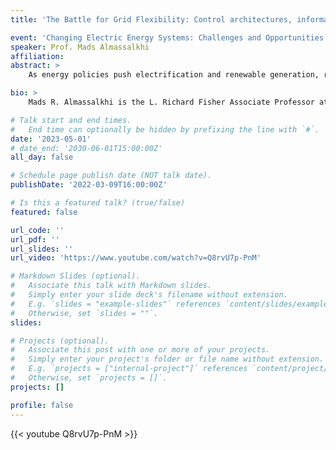 ```yaml
---
title: 'The Battle for Grid Flexibility: Control architectures, information gaps, and grid optimization'

event: 'Changing Electric Energy Systems: Challenges and Opportunities'
speaker: Prof. Mads Almassalkhi
affiliation:
abstract: >
    As energy policies push electrification and renewable generation, responsive behind-the-meter DERs, such as smart thermostats, heat-pumps, EV chargers, and residential batteries, are being lifted into the ether to become part of 3rd-party aggregator platforms that can supply wholesale energy market services (as virtual power plants or VPPs) or utility services (as a retail VPP). The services are delivered by coordinating the response of DERs in (near) real-time based on changing market/grid/emission reference (power) signals (i.e., feedback). This talk will discuss different control architectures for DER coordination and the role of what is measured/estimated to enable closed-loop feedback control. In addition, as electrification efforts scale up, large-scale actuation of DERs can impact local distribution feeders, which begs the question of who is in charge of distribution grid reliability, if utilities cannot control the DERs and aggregators cannot observe the grid? The talk will discuss this asymmetry of information and propose a dynamic hosting-capacity mechanism through which utilities and aggregators can co-exist without one becoming the other or sacrificing grid reliability. Lastly, I will share some new directions from incoming projects.

bio: >
    Mads R. Almassalkhi is the L. Richard Fisher Associate Professor at the University of Vermont and holds a joint appointment at PNNL as Chief Scientist. His research interests lie at the intersection of power systems, mathematical optimization, and control systems and focus on developing efficient algorithms that improve responsiveness of energy and power systems. He was the Otto Mønsted Visiting Professor at Denmark’s Technical University (DTU) in 2021-2022 and his work has been recognized with a recent NSF CAREER award in 2021. In 2016, Mads co-founded clean-tech startup Packetized Energy, which was recently acquired by the largest demand-response provider in the U.S.  Prior to joining the University of Vermont, he was lead systems engineer at energy startup company Root3 Technologies in Chicago, IL. Before that, he received his PhD from the University of Michigan in Electrical Engineering (EE): Systems in 2013 and a dual major in Electrical Engineering and Applied Mathematics at the University of Cincinnati in Ohio in 2008. He currently serves as the Chair of the IEEE CSS Technical Committee on Smart Grids. When he is not working on solving energy riddles or teaching, he spends his time with his amazing wife and their three wonderful children.

# Talk start and end times.
#   End time can optionally be hidden by prefixing the line with `#`.
date: '2023-05-01'
# date_end: '2030-06-01T15:00:00Z'
all_day: false

# Schedule page publish date (NOT talk date).
publishDate: '2022-03-09T16:00:00Z'

# Is this a featured talk? (true/false)
featured: false

url_code: ''
url_pdf: ''
url_slides: ''
url_video: 'https://www.youtube.com/watch?v=Q8rvU7p-PnM'

# Markdown Slides (optional).
#   Associate this talk with Markdown slides.
#   Simply enter your slide deck's filename without extension.
#   E.g. `slides = "example-slides"` references `content/slides/example-slides.md`.
#   Otherwise, set `slides = ""`.
slides:

# Projects (optional).
#   Associate this post with one or more of your projects.
#   Simply enter your project's folder or file name without extension.
#   E.g. `projects = ["internal-project"]` references `content/project/deep-learning/index.md`.
#   Otherwise, set `projects = []`.
projects: []

profile: false
---
```

{{< youtube Q8rvU7p-PnM >}}

<br>
